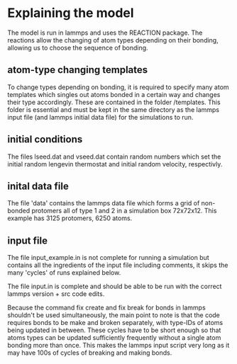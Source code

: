 # Explaining the model

The model is run in lammps and uses the REACTION package. The reactions allow the changing of atom types depending on their bonding, allowing us to choose the sequence of bonding.

## atom-type changing templates

To change types depending on bonding, it is required to specify many atom templates which singles out atoms bonded in a certain way and changes their type accordingly. These are contained in the folder /templates. This folder is essential and must be kept in the same directory as the lammps input file (and lammps initial data file) for the simulations to run.

## initial conditions

The files lseed.dat and vseed.dat contain random numbers which set the initial random lengevin thermostat and initial random velocity, respectivly.

## inital data file

The file 'data' contains the lammps data file which forms a grid of non-bonded protomers all of type 1 and 2 in a simulation box 72x72x12. This example has 3125 protomers, 6250 atoms. 

## input file

The file input_example.in is not complete for running a simulation but contains all the ingredients of the input file including comments, it skips the many 'cycles' of runs explained below.

The file input.in is complete and should be able to be run with the correct lammps version + src code edits.

Because the command fix create and fix break for bonds in lammps shouldn't be used simultaneously, the main point to note is that the code requires bonds to be make and broken separately, with type-IDs of atoms being updated in between. These cycles have to be short enough so that atoms types can be updated sufficiently frequently without a single atom bonding more than once. This makes the lammps input script very long as it may have 100s of cycles of breaking and making bonds. 

